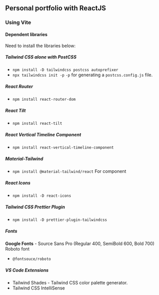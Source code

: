 ## Personal portfolio with ReactJS

### Using Vite
#### Dependent libraries
Need to install the libraries below:
##### Tailwind CSS alone with PostCSS
- `npm install -D tailwindcss postcss autoprefixer`
- `npx tailwindcss init -p`
`-p` for generating a `postcss.config.js` file.

##### React Router
- `npm install react-router-dom`

##### React Tilt
- `npm install react-tilt`

##### React Vertical Timeline Component
- `npm install react-vertical-timeline-component`

##### Material-Tailwind
- `npm install @material-tailwind/react`
For component

##### React Icons
- `npm install -D react-icons`

##### Tailwind CSS Prettier Plugin
- `npm install -D prettier-plugin-tailwindcss`

##### Fonts
**Google Fonts** - Source Sans Pro (Regular 400, SemiBold 600, Bold 700)
Roboto font
- `@fontsouce/roboto`  


##### VS Code Extensions
- Tailwind Shades - Tailwind CSS color palette generator.
- Tailwind CSS IntelliSense
